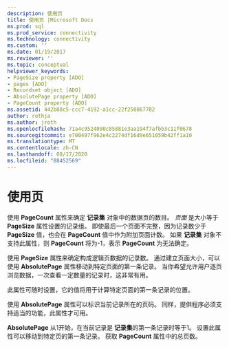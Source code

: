 ```yaml
---
description: 使用页
title: 使用页 |Microsoft Docs
ms.prod: sql
ms.prod_service: connectivity
ms.technology: connectivity
ms.custom: ''
ms.date: 01/19/2017
ms.reviewer: ''
ms.topic: conceptual
helpviewer_keywords:
- PageSize property [ADO]
- pages [ADO]
- Recordset object [ADO]
- AbsolutePage property [ADO]
- PageCount property [ADO]
ms.assetid: 442b08c5-ccc7-4192-a1cc-22f250867782
author: rothja
ms.author: jroth
ms.openlocfilehash: 71a4c9524090c85881e3aa194f7afbb3c11f0678
ms.sourcegitcommit: e700497f962e4c2274df16d9e651059b42ff1a10
ms.translationtype: MT
ms.contentlocale: zh-CN
ms.lasthandoff: 08/17/2020
ms.locfileid: "88452569"
---
```

# <a name="using-pages"></a>使用页
使用 **PageCount** 属性来确定 **记录集** 对象中的数据页的数目。 *页面* 是大小等于 **PageSize** 属性设置的记录组。 即使最后一个页面不完整，因为记录数少于 **PageSize** 值，也会在 **PageCount** 值中作为附加页面计数。 如果 **记录集** 对象不支持此属性，则 **PageCount** 将为-1，表示 **PageCount** 为无法确定。  
  
 使用 **PageSize** 属性来确定构成逻辑页数据的记录数。 通过建立页面大小，可以使用 **AbsolutePage** 属性移动到特定页面的第一条记录。 当你希望允许用户逐页浏览数据，一次查看一定数量的记录时，这非常有用。  
  
 此属性可随时设置，它的值将用于计算特定页面的第一条记录的位置。  
  
 使用 **AbsolutePage** 属性可以标识当前记录所在的页码。 同样，提供程序必须支持适当的功能，此属性才可用。  
  
 **AbsolutePage** 从1开始，在当前记录是 **记录集**的第一条记录时等于1。 设置此属性可以移动到特定页的第一条记录。 获取 **PageCount** 属性中的总页数。
